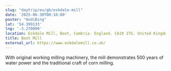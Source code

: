 ```yaml
---
slug: "daytrip/eu/gb/eskdale-mill"
date: '2025-06-30T00:16:00'
poster: "AndiBing"
lat: '54.399133'
lng: '-3.270099'
location: Eskdale Mill, Boot, Cumbria. England. CA19 1TG. United Kingdom
title: Boot Mill
external_url: https://www.eskdalemill.co.uk/
---
```


With original working milling machinery, the mill demonstrates 500 years of water power and the traditional craft of corn milling.


